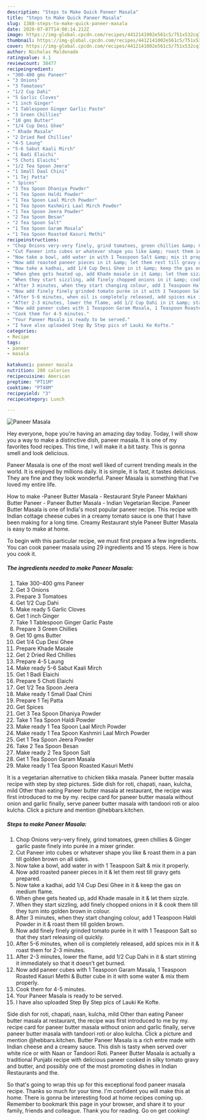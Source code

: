 ```yaml
---
description: "Steps to Make Quick Paneer Masala"
title: "Steps to Make Quick Paneer Masala"
slug: 1388-steps-to-make-quick-paneer-masala
date: 2020-07-07T14:08:14.212Z
image: https://img-global.cpcdn.com/recipes/4412141002e561c5/751x532cq70/paneer-masala-recipe-main-photo.jpg
thumbnail: https://img-global.cpcdn.com/recipes/4412141002e561c5/751x532cq70/paneer-masala-recipe-main-photo.jpg
cover: https://img-global.cpcdn.com/recipes/4412141002e561c5/751x532cq70/paneer-masala-recipe-main-photo.jpg
author: Nicholas Maldonado
ratingvalue: 4.1
reviewcount: 38477
recipeingredient:
- "300-400 gms Paneer"
- "3 Onions"
- "3 Tomatoes"
- "1/2 Cup Dahi"
- "5 Garlic Cloves"
- "1 inch Ginger"
- "1 Tablespoon Ginger Garlic Paste"
- "3 Green Chillies"
- "10 gms Butter"
- "1/4 Cup Desi Ghee"
- " Khade Masale"
- "2 Dried Red Chillies"
- "4-5 Laung"
- "5-6 Sabut Kaali Mirch"
- "1 Badi Elaichi"
- "5 Choti Elaichi"
- "1/2 Tea Spoon Jeera"
- "1 Small Daal Chini"
- "1 Tej Patta"
- " Spices"
- "3 Tea Spoon Dhaniya Powder"
- "1 Tea Spoon Haldi Powder"
- "1 Tea Spoon Laal Mirch Powder"
- "1 Tea Spoon Kashmiri Laal Mirch Powder"
- "1 Tea Spoon Jeera Powder"
- "2 Tea Spoon Besan"
- "2 Tea Spoon Salt"
- "1 Tea Spoon Garam Masala"
- "1 Tea Spoon Roasted Kasuri Methi"
recipeinstructions:
- "Chop Onions very-very finely, grind tomatoes, green chillies &amp; Ginger garlic paste finely into purée in a mixer grinder."
- "Cut Paneer into cubes or whatever shape you like &amp; roast them in a pan till golden brown on all sides."
- "Now take a bowl, add water in with 1 Teaspoon Salt &amp; mix it properly."
- "Now add roasted paneer pieces in it &amp; let them rest till gravy gets prepared."
- "Now take a kadhai, add 1/4 Cup Desi Ghee in it &amp; keep the gas on medium flame."
- "When ghee gets heated up, add Khade masale in it &amp; let them sizzle."
- "When they start sizzling, add finely chopped onions in it &amp; cook them till they turn into golden brown in colour."
- "After 3 minutes, when they start changing colour, add 1 Teaspoon Haldi Powder in it &amp; roast them till golden brown."
- "Now add finely finely grinded tomato purée in it with 1 Teaspoon Salt so that they start releasing oil quickly."
- "After 5-6 minutes, when oil is completely released, add spices mix in it &amp; roast them for 2-3 minutes."
- "After 2-3 minutes, lower the flame, add 1/2 Cup Dahi in it &amp; start stirring it immediately so that it doesn’t get burned."
- "Now add paneer cubes with 1 Teaspoon Garam Masala, 1 Teaspoon Roasted Kasuri Methi &amp; Butter cube in it with some water &amp; mix them properly."
- "Cook them for 4-5 minutes."
- "Your Paneer Masala is ready to be served."
- "I have also uploaded Step By Step pics of Lauki Ke Kofte."
categories:
- Recipe
tags:
- paneer
- masala

katakunci: paneer masala 
nutrition: 280 calories
recipecuisine: American
preptime: "PT11M"
cooktime: "PT48M"
recipeyield: "3"
recipecategory: Lunch

---
```



![Paneer Masala](https://img-global.cpcdn.com/recipes/4412141002e561c5/751x532cq70/paneer-masala-recipe-main-photo.jpg)

Hey everyone, hope you're having an amazing day today. Today, I will show you a way to make a distinctive dish, paneer masala. It is one of my favorites food recipes. This time, I will make it a bit tasty. This is gonna smell and look delicious.

Paneer Masala is one of the most well liked of current trending meals in the world. It is enjoyed by millions daily. It is simple, it is fast, it tastes delicious. They are fine and they look wonderful. Paneer Masala is something that I've loved my entire life.

How to make -Paneer Butter Masala - Restaurant Style Paneer Makhani Butter Paneer - Paneer Butter Masala - Indian Vegetarian Recipe. Paneer Butter Masala is one of India&#39;s most popular paneer recipe. This recipe with Indian cottage cheese cubes in a creamy tomato sauce is one that I have been making for a long time. Creamy Restaurant style Paneer Butter Masala is easy to make at home.


To begin with this particular recipe, we must first prepare a few ingredients. You can cook paneer masala using 29 ingredients and 15 steps. Here is how you cook it.

<!--inarticleads1-->

##### The ingredients needed to make Paneer Masala:

1. Take 300-400 gms Paneer
1. Get 3 Onions
1. Prepare 3 Tomatoes
1. Get 1/2 Cup Dahi
1. Make ready 5 Garlic Cloves
1. Get 1 inch Ginger
1. Take 1 Tablespoon Ginger Garlic Paste
1. Prepare 3 Green Chillies
1. Get 10 gms Butter
1. Get 1/4 Cup Desi Ghee
1. Prepare  Khade Masale
1. Get 2 Dried Red Chillies
1. Prepare 4-5 Laung
1. Make ready 5-6 Sabut Kaali Mirch
1. Get 1 Badi Elaichi
1. Prepare 5 Choti Elaichi
1. Get 1/2 Tea Spoon Jeera
1. Make ready 1 Small Daal Chini
1. Prepare 1 Tej Patta
1. Get  Spices
1. Get 3 Tea Spoon Dhaniya Powder
1. Take 1 Tea Spoon Haldi Powder
1. Make ready 1 Tea Spoon Laal Mirch Powder
1. Make ready 1 Tea Spoon Kashmiri Laal Mirch Powder
1. Get 1 Tea Spoon Jeera Powder
1. Take 2 Tea Spoon Besan
1. Make ready 2 Tea Spoon Salt
1. Get 1 Tea Spoon Garam Masala
1. Make ready 1 Tea Spoon Roasted Kasuri Methi


It is a vegetarian alternative to chicken tikka masala. Paneer butter masala recipe with step by step pictures. Side dish for roti, chapati, naan, kulcha, mild Other than eating Paneer butter masala at restaurant, the recipe was first introduced to me by my. recipe card for paneer butter masala without onion and garlic finally, serve paneer butter masala with tandoori roti or aloo kulcha. Click a picture and mention @hebbars.kitchen. 

<!--inarticleads2-->

##### Steps to make Paneer Masala:

1. Chop Onions very-very finely, grind tomatoes, green chillies &amp; Ginger garlic paste finely into purée in a mixer grinder.
1. Cut Paneer into cubes or whatever shape you like &amp; roast them in a pan till golden brown on all sides.
1. Now take a bowl, add water in with 1 Teaspoon Salt &amp; mix it properly.
1. Now add roasted paneer pieces in it &amp; let them rest till gravy gets prepared.
1. Now take a kadhai, add 1/4 Cup Desi Ghee in it &amp; keep the gas on medium flame.
1. When ghee gets heated up, add Khade masale in it &amp; let them sizzle.
1. When they start sizzling, add finely chopped onions in it &amp; cook them till they turn into golden brown in colour.
1. After 3 minutes, when they start changing colour, add 1 Teaspoon Haldi Powder in it &amp; roast them till golden brown.
1. Now add finely finely grinded tomato purée in it with 1 Teaspoon Salt so that they start releasing oil quickly.
1. After 5-6 minutes, when oil is completely released, add spices mix in it &amp; roast them for 2-3 minutes.
1. After 2-3 minutes, lower the flame, add 1/2 Cup Dahi in it &amp; start stirring it immediately so that it doesn’t get burned.
1. Now add paneer cubes with 1 Teaspoon Garam Masala, 1 Teaspoon Roasted Kasuri Methi &amp; Butter cube in it with some water &amp; mix them properly.
1. Cook them for 4-5 minutes.
1. Your Paneer Masala is ready to be served.
1. I have also uploaded Step By Step pics of Lauki Ke Kofte.


Side dish for roti, chapati, naan, kulcha, mild Other than eating Paneer butter masala at restaurant, the recipe was first introduced to me by my. recipe card for paneer butter masala without onion and garlic finally, serve paneer butter masala with tandoori roti or aloo kulcha. Click a picture and mention @hebbars.kitchen. Butter Paneer Masala is a rich entre made with Indian cheese and a creamy sauce. This dish is tasty when served over white rice or with Naan or Tandoori Roti. Paneer Butter Masala is actually a traditional Punjabi recipe with delicious paneer cooked in silky tomato gravy and butter, and possibly one of the most promoting dishes in Indian Restaurants and the. 

So that's going to wrap this up for this exceptional food paneer masala recipe. Thanks so much for your time. I'm confident you will make this at home. There is gonna be interesting food at home recipes coming up. Remember to bookmark this page in your browser, and share it to your family, friends and colleague. Thank you for reading. Go on get cooking!
